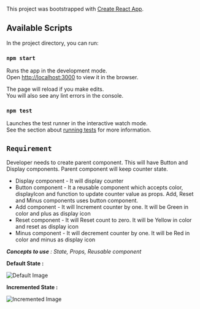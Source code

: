 This project was bootstrapped with [Create React App](https://github.com/facebook/create-react-app).

## Available Scripts

In the project directory, you can run:

### `npm start`

Runs the app in the development mode.<br />
Open [http://localhost:3000](http://localhost:3000) to view it in the browser.

The page will reload if you make edits.<br />
You will also see any lint errors in the console.

### `npm test`

Launches the test runner in the interactive watch mode.<br />
See the section about [running tests](https://facebook.github.io/create-react-app/docs/running-tests) for more information.


## `Requirement`

Developer needs to create parent component. This will have Button and Display components. Parent component will keep counter state.

- Display component - It will display counter
- Button component - It a reusable component which accepts color, displayIcon and function to update counter value as props. Add, Reset and Minus components uses button component.
- Add component - It will Increment counter by one. It will be Green in color and plus as display icon
- Reset component - It will Reset count to zero. It will be Yellow in color and reset as display icon
- Minus component - It will decrement counter by one. It will be Red in color and minus as display icon

_**Concepts to use** : State, Props, Reusable component_

**Default State :**

![Default Image](https://raw.githubusercontent.com/paragsh/React-examples/master/react-counter-example/public/defaultState.png)

**Incremented State :**

![Incremented Image](https://raw.githubusercontent.com/paragsh/React-examples/master/react-counter-example/public/IncrementState.png)



 


